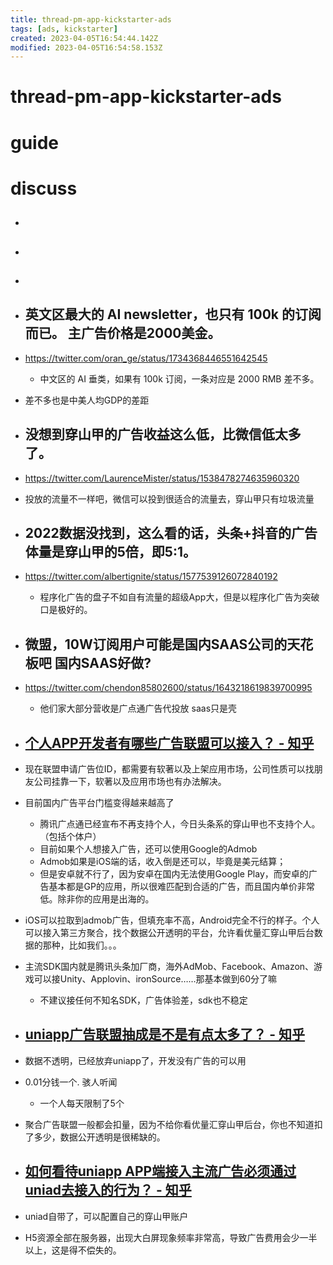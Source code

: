 ```yaml
---
title: thread-pm-app-kickstarter-ads
tags: [ads, kickstarter]
created: 2023-04-05T16:54:44.142Z
modified: 2023-04-05T16:54:58.153Z
---
```


# thread-pm-app-kickstarter-ads

# guide

# discuss
- ## 

- ## 

- ## 

- ## 英文区最大的 AI newsletter，也只有 100k 的订阅而已。 主广告价格是2000美金。
- https://twitter.com/oran_ge/status/1734368446551642545
  - 中文区的 AI 垂类，如果有 100k 订阅，一条对应是 2000 RMB 差不多。

- 差不多也是中美人均GDP的差距

- ## 没想到穿山甲的广告收益这么低，比微信低太多了。
- https://twitter.com/LaurenceMister/status/1538478274635960320
- 投放的流量不一样吧，微信可以投到很适合的流量去，穿山甲只有垃圾流量

- ## 2022数据没找到，这么看的话，头条+抖音的广告体量是穿山甲的5倍，即5:1。
- https://twitter.com/albertignite/status/1577539126072840192
  - 程序化广告的盘子不如自有流量的超级App大，但是以程序化广告为突破口是极好的。

- ## 微盟，10W订阅用户可能是国内SAAS公司的天花板吧 国内SAAS好做?
- https://twitter.com/chendon85802600/status/1643218619839700995
  - 他们家大部分营收是广点通广告代投放  saas只是壳

- ## [个人APP开发者有哪些广告联盟可以接入？ - 知乎](https://www.zhihu.com/question/444576618/answers/updated)

- 现在联盟申请广告位ID，都需要有软著以及上架应用市场，公司性质可以找朋友公司挂靠一下，软著以及应用市场也有办法解决。

- 目前国内广告平台门槛变得越来越高了
  - 腾讯广点通已经宣布不再支持个人，今日头条系的穿山甲也不支持个人。（包括个体户）
  - 目前如果个人想接入广告，还可以使用Google的Admob
  - Admob如果是iOS端的话，收入倒是还可以，毕竟是美元结算；
  - 但是安卓就不行了，因为安卓在国内无法使用Google Play，而安卓的广告基本都是GP的应用，所以很难匹配到合适的广告，而且国内单价非常低。除非你的应用是出海的。

- iOS可以拉取到admob广告，但填充率不高，Android完全不行的样子。个人可以接入第三方聚合，找个数据公开透明的平台，允许看优量汇穿山甲后台数据的那种，比如我们。。。

- 主流SDK国内就是腾讯头条加厂商，海外AdMob、Facebook、Amazon、游戏可以接Unity、Applovin、ironSource……那基本做到60分了嘛
  - 不建议接任何不知名SDK，广告体验差，sdk也不稳定

- ## [uniapp广告联盟抽成是不是有点太多了？ - 知乎](https://www.zhihu.com/question/444552451/answers/updated)
- 数据不透明，已经放弃uniapp了，开发没有广告的可以用
- 0.01分钱一个. 骇人听闻
  - 一个人每天限制了5个
- 聚合广告联盟一般都会扣量，因为不给你看优量汇穿山甲后台，你也不知道扣了多少，数据公开透明是很稀缺的。

- ## [如何看待uniapp APP端接入主流广告必须通过uniad去接入的行为？ - 知乎](https://www.zhihu.com/question/430196969)
- uniad自带了，可以配置自己的穿山甲账户
- H5资源全部在服务器，出现大白屏现象频率非常高，导致广告费用会少一半以上，这是得不偿失的。
